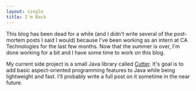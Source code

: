 ```yaml
---
layout: single
title: I'm Back
---
```


This blog has been dead for a while (and I didn't write several of the post-mortem posts I said I would) because I've been working as an intern at CA Technologies for the last few months. Now that the summer is over, I'm done working for a bit and I have some time to work on this blog.

My current side project is a small Java library called [Cutter](https://github.com/Spaceman1701/Cutter). It's goal is to add basic aspect-oriented programming features to Java while being lightweight and fast. I'll probably write a full post on it sometime in the near future.